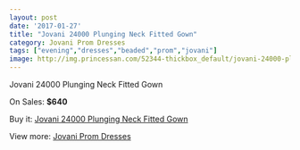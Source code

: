 ```yaml
---
layout: post
date: '2017-01-27'
title: "Jovani 24000 Plunging Neck Fitted Gown"
category: Jovani Prom Dresses
tags: ["evening","dresses","beaded","prom","jovani"]
image: http://img.princessan.com/52344-thickbox_default/jovani-24000-plunging-neck-fitted-gown.jpg
---
```

Jovani 24000 Plunging Neck Fitted Gown

On Sales: **$640**
<a href="https://www.princessan.com/en/jovani-prom-dresses/23593-jovani-24000-plunging-neck-fitted-gown.html"><amp-img layout="responsive" width="600" height="600" src="//img.princessan.com/52344-thickbox_default/jovani-24000-plunging-neck-fitted-gown.jpg" alt="Jovani 24000 Plunging Neck Fitted Gown 0" /></a>
<a href="https://www.princessan.com/en/jovani-prom-dresses/23593-jovani-24000-plunging-neck-fitted-gown.html"><amp-img layout="responsive" width="600" height="600" src="//img.princessan.com/52346-thickbox_default/jovani-24000-plunging-neck-fitted-gown.jpg" alt="Jovani 24000 Plunging Neck Fitted Gown 1" /></a>
<a href="https://www.princessan.com/en/jovani-prom-dresses/23593-jovani-24000-plunging-neck-fitted-gown.html"><amp-img layout="responsive" width="600" height="600" src="//img.princessan.com/52345-thickbox_default/jovani-24000-plunging-neck-fitted-gown.jpg" alt="Jovani 24000 Plunging Neck Fitted Gown 2" /></a>

Buy it: [Jovani 24000 Plunging Neck Fitted Gown](https://www.princessan.com/en/jovani-prom-dresses/23593-jovani-24000-plunging-neck-fitted-gown.html "Jovani 24000 Plunging Neck Fitted Gown")

View more: [Jovani Prom Dresses](https://www.princessan.com/en/207-jovani-prom-dresses "Jovani Prom Dresses")